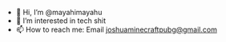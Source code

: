 - 👋 Hi, I’m @mayahimayahu
- 👀 I’m interested in tech shit
- 📫 How to reach me: Email joshuaminecraftpubg@gmail.com
